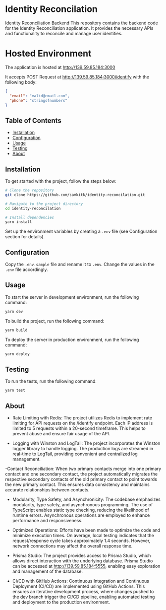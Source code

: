 # Identity Reconcilation

Identity Reconciliation Backend
This repository contains the backend code for the Identity Reconciliation application. It provides the necessary APIs and functionality to reconcile and manage user identities.

# Hosted Environment

The application is hosted at http://139.59.85.184:3000

It accepts POST Request at http://139.59.85.184:3000/identify with the following body:

```json
{
  "email": "valid@email.com",
  "phone": "stringofnumbers"
}
```

## Table of Contents

- [Installation](#installation)
- [Configuration](#configuration)
- [Usage](#usage)
- [Testing](#testing)
- [About](#about)

## Installation

To get started with the project, follow the steps below:

```bash
# Clone the repository
git clone https://github.com/samkitk/identity-reconcilation.git

# Navigate to the project directory
cd identity-reconcilation

# Install dependencies
yarn install
```

Set up the environment variables by creating a `.env` file (see Configuration section for details).

## Configuration

Copy the `.env.sample` file and rename it to `.env`. Change the values in the `.env` file accordingly.

## Usage

To start the server in development environment, run the following command:

```bash
yarn dev
```

To build the project, run the following command:

```bash
yarn build
```

To deploy the server in production environment, run the following command:

```bash
yarn deploy
```

## Testing

To run the tests, run the following command:

```bash
yarn test
```

## About

- Rate Limiting with Redis: The project utilizes Redis to implement rate limiting for API requests on the /identify endpoint. Each IP address is limited to 5 requests within a 20-second timeframe. This helps to prevent abuse and ensure fair usage of the API.

- Logging with Winston and LogTail: The project incorporates the Winston logger library to handle logging. The production logs are streamed in real-time to LogTail, providing convenient and centralized log management.

-Contact Reconciliation: When two primary contacts merge into one primary contact and one secondary contact, the project automatically migrates the respective secondary contacts of the old primary contact to point towards the new primary contact. This ensures data consistency and maintains accurate relationships between contacts.

- Modularity, Type Safety, and Asynchronicity: The codebase emphasizes modularity, type safety, and asynchronous programming. The use of TypeScript enables static type checking, reducing the likelihood of runtime errors. Asynchronous operations are employed to enhance performance and responsiveness.

- Optimized Operations: Efforts have been made to optimize the code and minimize execution times. On average, local testing indicates that the request/response cycle takes approximately 1.4 seconds. However, network connections may affect the overall response time.

- Prisma Studio: The project provides access to Prisma Studio, which allows direct interaction with the underlying database. Prisma Studio can be accessed at http://139.59.85.184:5555, enabling easy exploration and management of the database.

- CI/CD with GitHub Actions: Continuous Integration and Continuous Deployment (CI/CD) are implemented using GitHub Actions. This ensures an iterative development process, where changes pushed to the dev branch trigger the CI/CD pipeline, enabling automated testing and deployment to the production environment.
